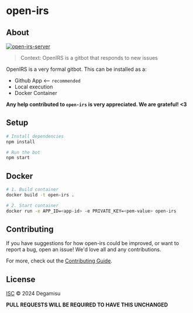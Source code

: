 # open-irs

## About

[![open-irs-server](https://github.com/Degamisu/open-irs/actions/workflows/main.yml/badge.svg?branch=main&event=workflow_dispatch)](https://github.com/Degamisu/open-irs/actions/workflows/main.yml)

>Context: OpenIRS is a gitbot that responds to new issues

OpenIRS is a very formal gitbot. This can be installed as a:

- Github App  <--   `recommended`
- Local execution
- Docker Container

**Any help contributed to `open-irs` is very appreciated. We are grateful! <3**

## Setup

```sh
# Install dependencies
npm install

# Run the bot
npm start
```

## Docker

```sh
# 1. Build container
docker build -t open-irs .

# 2. Start container
docker run -e APP_ID=<app-id> -e PRIVATE_KEY=<pem-value> open-irs
```

## Contributing

If you have suggestions for how open-irs could be improved, or want to report a bug, open an issue! We'd love all and any contributions.

For more, check out the [Contributing Guide](CONTRIBUTING.md).

## License

[ISC](LICENSE) © 2024 Degamisu

**PULL REQUESTS WILL BE REQUIRED TO HAVE THIS UNCHANGED**
